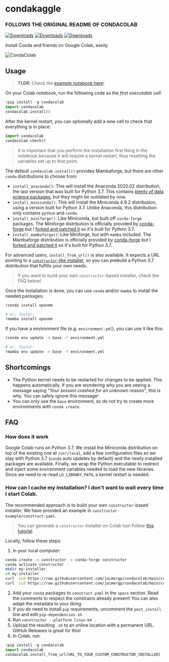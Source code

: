 # condakaggle
### FOLLOWS THE ORIGINAL README OF CONDACOLAB

[![Downloads](https://pepy.tech/badge/condacolab/week)](https://pypi.org/project/condacolab)
[![Downloads](https://pepy.tech/badge/condacolab/month)](https://pypi.org/project/condacolab)
[![Downloads](https://pepy.tech/badge/condacolab)](https://pypi.org/project/condacolab)

Install Conda and friends on Google Colab, easily.

![CondaColab](https://github.com/jaimergp/condacolab/raw/main/condacolab.png)

## Usage

> **TLDR**: Check the [example notebook here](https://colab.research.google.com/drive/1c_RGCgQeLHVXlF44LyOFjfUW32CmG6BP)!

On your Colab notebook, run the following code as the _first executable cell_:

```python
!pip install -q condacolab
import condacolab
condacolab.install()
```

After the kernel restart, you can optionally add a new cell to check that everything is in place:

```python
import condacolab
condacolab.check()
```

> It is important that you perform the installation first thing in the notebook because it will require a kernel restart, thus resetting the variables set up to that point.

The default `condacolab.install()` provides Mambaforge, but there are other `conda` distributions to choose from:

- `install_anaconda()`: This will install the Anaconda 2020.02 distribution, the last version that was built for Python 3.7. This contains [plenty of data science packages](https://docs.anaconda.com/anaconda/packages/old-pkg-lists/2020.02/py3.7_linux-64/), but they might be outdated by now.
- `install_miniconda()`: This will install the Miniconda 4.9.2 distribution, using a version built for Python 3.7. Unlike Anaconda, this distribution only contains `python` and `conda`.
- `install_miniforge()`: Like Miniconda, but built off `conda-forge` packages. The Miniforge distribution is officially provided by [conda-forge](https://github.com/conda-forge/miniforge) but I [forked and patched it](https://github.com/jaimergp/miniforge) so it's built for Python 3.7.
- `install_mambaforge()`: Like Miniforge, but with `mamba` included. The Mambaforge distribution is officially provided by [conda-forge](https://github.com/conda-forge/miniforge) but I [forked and patched it](https://github.com/jaimergp/miniforge) so it's built for Python 3.7.

For advanced users, `install_from_url()` is also available. It expects a URL pointing to a [`constructor`-like installer](https://github.com/conda/constructor), so you can prebuild a Python 3.7 distribution that fulfills your own needs.

> If you want to build your own `constructor`-based installer, check the FAQ below!

Once the installation is done, you can use `conda` and/or `mamba` to install the needed packages:

```bash
!conda install openmm

# or, faster:
!mamba install openmm
```

If you have a environment file (e.g. `environment.yml`), you can use it like this:

```bash
!conda env update -n base -f environment.yml

# or, faster:
!mamba env update -n base -f environment.yml
```


## Shortcomings

- The Python kernel needs to be restarted for changes to be applied. This happens automatically. If you are wondering why you are seeing a message saying _"Your session crashed for an unknown reason"_, this is why. You can safely ignore this message!
- You can only use the `base` environment, so do not try to create more environments with `conda create`.

## FAQ

### How does it work

Google Colab runs on Python 3.7. We install the Miniconda distribution on top of the existing one at `/usr/local`, add a few configuration files so we stay with Python 3.7 (`conda` auto updates by default) and the newly installed packages are available. Finally, we wrap the Python executable to redirect and inject some environment variables needed to load the new libraries. Since we need to re-read `LD_LIBRARY_PATH`, a kernel restart is needed.

### How can I cache my installation? I don't want to wait every time I start Colab.

The recommended approach is to build your own `constructor`-based installer. We have provided an example in `constructor-example/construct.yaml`.

> You can generate a `constructor` installer on Colab too! Follow [this tutorial](https://colab.research.google.com/github/jaimergp/condacolab/blob/main/constructor-example/condacolab_constructor_tutorial.ipynb).

Locally, follow these steps:

1. In your local computer:

```bash
conda create -n constructor -c conda-forge constructor
conda activate constructor
mkdir my-installer
cd my-installer
curl -sLO https://raw.githubusercontent.com/jaimergp/condacolab/main/constructor-example/construct.yaml
curl -sLO https://raw.githubusercontent.com/jaimergp/condacolab/main/constructor-example/pip-dependencies.sh
```

2. Add your `conda` packages to `construct.yaml` in the `specs` section. Read the comments to respect the constrains already present! You can also adapt the metadata to your liking.
3. If you _do_ need to install `pip` requirements, uncomment the `post_install` line and edit `pip-dependencies.sh`.
4. Run `constructor --platform linux-64 .`
5. Upload the resulting `.sh` to an online location with a permanent URL. GitHub Releases is great for this!
6. In Colab, run:

```python
!pip install -q condacolab
import condacolab
condacolab.install_from_url(URL_TO_YOUR_CUSTOM_CONSTRUCTOR_INSTALLER)
```
